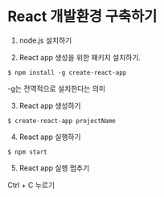 
# React 개발환경 구축하기


1. node.js 설치하기


2. React app 생성을 위한 패키지 설치하기.
```
$ npm install -g create-react-app
```

  -g는 전역적으로 설치한다는 의미



3. React app 생성하기
```
$ create-react-app projectName
```


4. React app 실행하기
```
$ npm start
```


5. React app 실행 멈추기

  Ctrl + C 누르기
